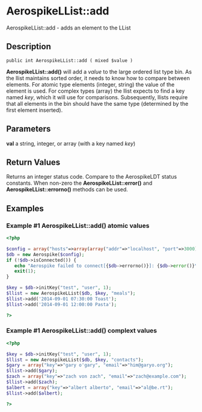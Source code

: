 
# AerospikeLList::add

AerospikeLList::add - adds an element to the LList

## Description

```
public int AerospikeLList::add ( mixed $value )
```

**AerospikeLList::add()** will add a *value* to the large ordered list type bin.
As the llist maintains sorted order, it needs to know how to compare between
elements.  For atomic type elements (integer, string) the value of the element
is used. For complex types (array) the llist expects to find a key named _key_,
which it will use for comparisons. Subsequently, llists require that all
elements in the bin should have the same type (determined by the first element
inserted).

## Parameters

**val** a string, integer, or array (with a key named _key_)

## Return Values

Returns an integer status code.  Compare to the AerospikeLDT status
constants.  When non-zero the **AerospikeLList::error()** and
**AerospikeLList::errorno()** methods can be used.

## Examples

### Example #1 AerospikeLList::add() atomic values

```php
<?php

$config = array("hosts"=>array(array("addr"=>"localhost", "port"=>3000)));
$db = new Aerospike($config);
if (!$db->isConnected()) {
   echo "Aerospike failed to connect[{$db->errorno()}]: {$db->error()}\n";
   exit(1);
}

$key = $db->initKey("test", "user", 1);
$llist = new AerospikeLList($db, $key, "meals");
$llist->add('2014-09-01 07:30:00 Toast');
$llist->add('2014-09-01 12:00:00 Pasta');

?>
```

### Example #1 AerospikeLList::add() complext values

```php
<?php

$key = $db->initKey("test", "user", 1);
$llist = new AerospikeLList($db, $key, "contacts");
$gary = array("key"=>"gary o'gary", "email"=>"him@garyo.org");
$llist->add($gary);
$zach = array("key"=>"zach von zach", "email"=>"zach@example.com");
$llist->add($zach);
$albert = array("key"=>"albert alberto", "email"=>"al@be.rt");
$llist->add($albert);

?>
```

